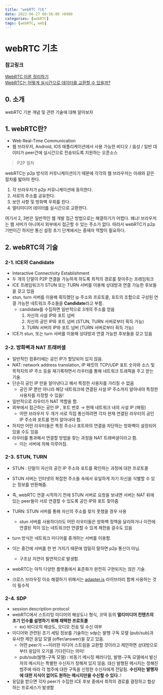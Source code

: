 ```yaml
---
title: "webRTC 기초"
date: 2022-06-27 00:56:00 +0900
categories: [webRTC]
tags: [webRTC, web]
---
```


# webRTC 기초

### 참고링크

[WebRTC 이론 정리하기](https://millo-l.github.io/WebRTC-%EC%9D%B4%EB%A1%A0-%EC%A0%95%EB%A6%AC%ED%95%98%EA%B8%B0/)
<br>
[WebRTC는 어떻게 실시간으로 데이터를 교환할 수 있을까?](https://wormwlrm.github.io/2021/01/24/Introducing-WebRTC.html)

## 0. 소개

webRTC 기본 개념 및 관련 기술에 대해 알아보자

## 1. webRTC란?

- Web Real-Time Communication
- 웹 브라우저, Android, IOS 애플리케이션에서 사용 가능한 비디오 / 음성 / 일반 데이터가 peer간에 실시간으로 전송되도록 지원하는 오픈소스

> P2P 절차

webRTC는 p2p 방식의 커뮤니케이션이기 때문에 각각의 웹 브라우저는 아래와 같은 절차를 밟아야 한다.

1. 각 브라우저가 p2p 커뮤니케이션에 동의한다.
2. 서로의 주소를 공유한다.
3. 보안 사항 및 방화벽 우회를 한다.
4. 멀티미디어 데이터를 실시간으로 교환한다.

여기서 2, 3번은 일반적인 웹 개발 접근 방법으로는 해결하기가 어렵다. 왜냐! 브라우저는 웹 서버가 아니여서 외부에서 접근할 수 있는 주소가 없다. 따라서 webRTC가 p2p 기반이긴 하지만 통신 설정 초기 단계에서는 중재자 역할이 필요하다.

## 2. webRTC의 기술

### 2-1. ICE와 Candidate

- Interactive Connectivity Establishment
- 두 개의 단말이 P2P 연결을 가능하게 하도록 최적의 경로를 찾아주는 프레임워크
- ICE 프레임워크가 STUN 또는 TURN 서버를 이용해 상대방과 연결 가능한 후보들을 갖고 있음
- stun, turn 서버를 이용해 획득했던 ip 주소와 프로토콜, 포트의 조합으로 구성된 연결 가능한 네트워크 주소들을 **Candidate**라고 부름.
  - candidate를 수집하면 일반적으로 3개의 주소를 얻음
    1. 자신의 사설 IP와 포트 넘버
    2. 자신의 공인 IP와 포트 넘버 (STUN, TURN 서버로부터 획득 가능)
    3. TURN 서버의 IP와 포트 넘버 (TURN 서버로부터 획득 가능)
- ICE가 stun, 또는 turn 서버를 이용해 상대방과 연결 가능한 후보들을 갖고 있음

### 2-2. 방화벽과 NAT 트래버셜

- 일반적인 컴퓨터에는 공인 IP가 할당되어 있지 않음.
- NAT: network address translation, IP 패킷의 TCP/UDP 포트 숫자와 소스 및 목적지의 IP 주소 등을 재기록하면서 라우터를 통해 네트워크 트래픽을 주고 받는 기술.
- 단순히 공인 IP 만을 알아낸다고 해서 특정한 사용자를 가리킬 수 없음
  - 공인 IP 뿐만 아니라 해당 네트워크에 연결된 사설 IP 주소까지 알아내야 특정한 사용자를 지정할 수 있음!
- 일반적으로 라우터가 NAT 역할을 함.
- 외부에서 접근하는 공인 IP , 포트 번호 → 현재 네트워크 내의 사설 IP (매핑)
  - 어떤 브라우저 두 개가 서로 직접 통신하려면 각자 현재 연결된 라우터의 공인 IP 주소와 포트를 먼저 알아내야 함.
- 하지만 어떤 라우터들은 특정 주소나 포트와의 연결을 차단하는 방화벽이 설정되어 있을 수도 있음
- 라우터를 통과해서 연결할 방법을 찾는 과정을 NAT 트래버셜이라고 함.
  - 이는 서버에 의해 이루어짐.

### 2-3. STUN, TURN

- STUN : 단말이 자신의 공인 IP 주소와 포트를 확인하는 과정에 대한 프로토콜
- STUN 서버는 인터넷의 복잡한 주소들 속에서 유일하게 자기 자신을 식별할 수 있는 정보를 반환해줌.
- 즉, webRTC 연결 시작하기 전에 STUN 서버로 요청을 보내면 서버는 NAT 뒤에 있는 peer들이 서로 연결할 수 있도록 공인 IP와 포트 찾아줌

- TURN: STUN 서버를 통해 자신의 주소를 찾지 못했을 경우 사용
  - stun 서버를 사용하더라도 어떤 라우터들은 방화벽 정책을 달리하거나 이전에 연결된 적이 있는 네트워크만 연결할 수 있게 제한을 걸수도 있음
- turn 방식은 네트워크 미디어를 중개하는 서버를 이용함.
- 이는 중간에 서버를 한 번 거치기 때문에 엄밀히 말하면 p2p 통신이 아님.

  - 구조상 지연이 필연적으로 발생함.

- webRTC는 아직 다양한 플랫폼에서 표준화가 완전히 구현되지는 않은 기술.
- 크로스 브라우징 이슈 해결하기 위해서는 [adapter.js](https://github.com/webrtcHacks/adapter) 라이브러리 함께 사용하는 것이 필수적

### 2-4. SDP

- session description protocol
- webRTC에서 스트리밍 미디어의 해상도나 형식, 코덱 등의 **멀티미디어 컨텐츠의 초기 인수를 설명하기 위해 채택한 프로토콜**
  - ex) 비디오의 해상도, 오디오 전송 및 수신 여부
- 미디어와 관련된 초기 세팅 정보를 기술하는 sdp는 발행 구독 모델 (pub/sub)과 유사한 제안 응답 모델 (offer/answer)을 갖고 있음.
  - 어떤 peer가 ~~이러한 미디어 스트림을 교환할 것이라고 제안하면 상대방으로부터 응답이 오기를 기다린다는 의미!
  - pub/sub(발행-구독 모델) : 비동기 메시징 패러다임, 발행-구독 모델에서 발신자의 메시지는 특별한 수신자가 정해져 있지 않음. 대신 발행된 메시지는 정해진 범주에 따라 각 범주에 대한 구독을 신청한 수신자에게 전달됨. **수신자는 발행자에 대한 지식이 없어도 원하는 메시지만을 수신할 수 있다**..!
- 응답을 받으면 각자 peer가 수집한 ICE 후보 중에서 최적의 경로를 결정하고 협상하는 프로세스가 발생함
